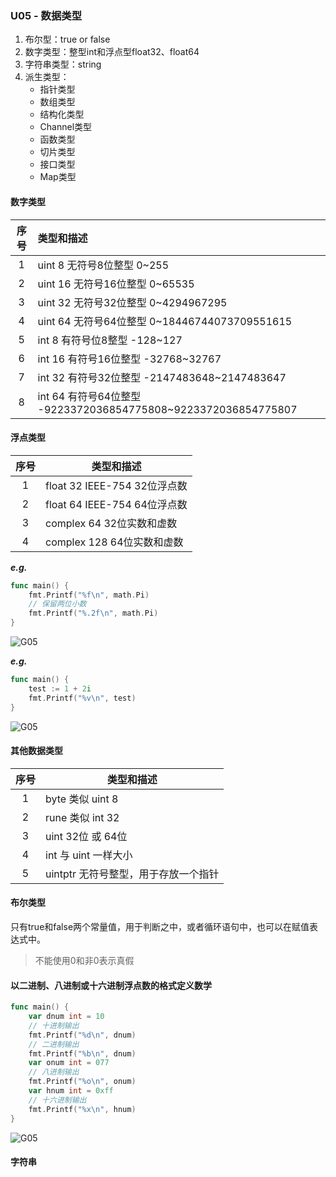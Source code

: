 ### U05 - 数据类型

1. 布尔型：true or false
2. 数字类型：整型int和浮点型float32、float64
3. 字符串类型：string
4. 派生类型：
   - 指针类型
   - 数组类型
   - 结构化类型
   - Channel类型
   - 函数类型
   - 切片类型
   - 接口类型
   - Map类型

#### 数字类型

| 序号 | 类型和描述                                                   |
| :--: | :----------------------------------------------------------- |
|  1   | uint 8 无符号8位整型 0~255                                   |
|  2   | uint 16 无符号16位整型 0~65535                               |
|  3   | uint 32 无符号32位整型 0~4294967295                          |
|  4   | uint 64 无符号64位整型 0~18446744073709551615                |
|  5   | int 8 有符号位8整型 -128~127                                 |
|  6   | int 16 有符号16位整型 -32768~32767                           |
|  7   | int 32 有符号32位整型 -2147483648~2147483647                 |
|  8   | int 64 有符号64位整型 -9223372036854775808~9223372036854775807 |

#### 浮点类型

| 序号 | 类型和描述                   |
| :--: | ---------------------------- |
|  1   | float 32 IEEE-754 32位浮点数 |
|  2   | float 64 IEEE-754 64位浮点数 |
|  3   | complex 64 32位实数和虚数    |
|  4   | complex 128 64位实数和虚数   |

***e.g.***

```go
func main() {
	fmt.Printf("%f\n", math.Pi) 
    // 保留两位小数
	fmt.Printf("%.2f\n", math.Pi)
}
```

![G05](http://pics.liuguoxing.top/Go/image-Go0501.png)

***e.g.***

```go
func main() {
	test := 1 + 2i
	fmt.Printf("%v\n", test)
}
```

![G05](http://pics.liuguoxing.top/Go/image-Go0502.png)

#### 其他数据类型

| 序号 | 类型和描述                           |
| :--: | ------------------------------------ |
|  1   | byte 类似 uint 8                     |
|  2   | rune 类似 int 32                     |
|  3   | uint 32位 或 64位                    |
|  4   | int 与 uint 一样大小                 |
|  5   | uintptr 无符号整型，用于存放一个指针 |

#### 布尔类型

只有true和false两个常量值，用于判断之中，或者循环语句中，也可以在赋值表达式中。

> 不能使用0和非0表示真假

#### 以二进制、八进制或十六进制浮点数的格式定义数学



```go
func main() {
	var dnum int = 10
	// 十进制输出
	fmt.Printf("%d\n", dnum)
	// 二进制输出
	fmt.Printf("%b\n", dnum)
	var onum int = 077
	// 八进制输出
	fmt.Printf("%o\n", onum)
	var hnum int = 0xff
	// 十六进制输出
	fmt.Printf("%x\n", hnum)
}
```

![G05](http://pics.liuguoxing.top/Go/image-Go0503.png)

#### 字符串

